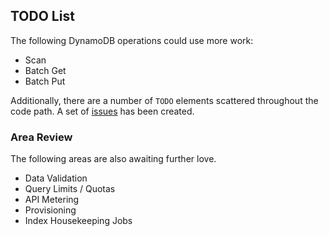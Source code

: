 ## TODO List

The following DynamoDB operations could use more work:

* Scan
* Batch Get
* Batch Put

Additionally, there are a number of `TODO` elements scattered throughout the code path.  A set of [issues](https://github.com/basho-labs/rinamo/issues?state=open) has been created.

### Area Review

The following areas are also awaiting further love.

* Data Validation
* Query Limits / Quotas
* API Metering
* Provisioning
* Index Housekeeping Jobs
